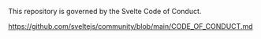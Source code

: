 This repository is governed by the Svelte Code of Conduct.

https://github.com/sveltejs/community/blob/main/CODE_OF_CONDUCT.md
